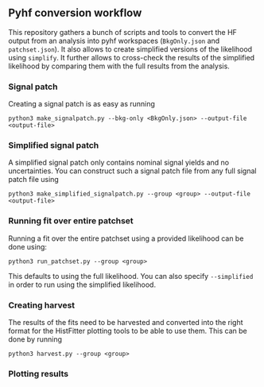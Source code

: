 ## Pyhf conversion workflow

This repository gathers a bunch of scripts and tools to convert the HF output from an analysis into pyhf workspaces (`BkgOnly.json` and `patchset.json`). It also allows to create simplified versions of the likelihood using `simplify`. It further allows to cross-check the results of the simplified likelihood by comparing them with the full results from the analysis.

### Signal patch

Creating a signal patch is as easy as running

```
python3 make_signalpatch.py --bkg-only <BkgOnly.json> --output-file <output-file>
```

### Simplified signal patch

A simplified signal patch only contains nominal signal yields and no uncertainties. You can construct such a signal patch file from any full signal patch file using

```
python3 make_simplified_signalpatch.py --group <group> --output-file <output-file>
```

### Running fit over entire patchset

Running a fit over the entire patchset using a provided likelihood can be done using:

```
python3 run_patchset.py --group <group>
```

This defaults to using the full likelihood. You can also specify `--simplified` in order to run using the simplified likelihood.


### Creating harvest

The results of the fits need to be harvested and converted into the right format for the HistFitter plotting tools to be able to use them. This can be done by running

```
python3 harvest.py --group <group>
```

### Plotting results

